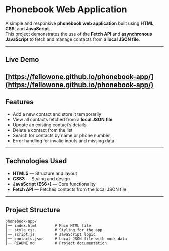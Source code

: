 # Phonebook Web Application

A simple and responsive **phonebook web application** built using **HTML**, **CSS**, and **JavaScript**.  
This project demonstrates the use of the **Fetch API** and **asynchronous JavaScript** to fetch and manage contacts from a **local JSON file**.

---

## **Live Demo**
[https://fellowone.github.io/phonebook-app/](https://fellowone.github.io/phonebook-app/)
---

## **Features**
- Add a new contact and store it temporarily
- View all contacts fetched from a **local JSON file**
- Update an existing contact’s details
- Delete a contact from the list
- Search for contacts by name or phone number
- Error handling for invalid inputs and missing data

---

## **Technologies Used**
- **HTML5** — Structure and layout
- **CSS3** — Styling and design
- **JavaScript (ES6+)** — Core functionality
- **Fetch API** — Fetches contacts from the local JSON file

---

## **Project Structure**

    phonebook-app/
    │── index.html        # Main HTML file
    │── style.css         # Styling for the app
    │── script.js         # JavaScript logic
    │── contacts.json     # Local JSON file with mock data
    │── README.md         # Project documentation

